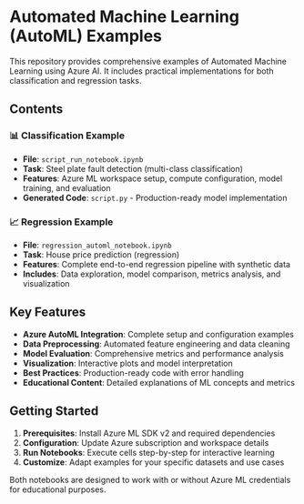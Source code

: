 # Automated Machine Learning (AutoML) Examples

This repository provides comprehensive examples of Automated Machine Learning using Azure AI. It includes practical implementations for both classification and regression tasks.

## Contents

### 📊 Classification Example
* **File**: `script_run_notebook.ipynb`
* **Task**: Steel plate fault detection (multi-class classification)
* **Features**: Azure ML workspace setup, compute configuration, model training, and evaluation
* **Generated Code**: `script.py` - Production-ready model implementation

### 📈 Regression Example  
* **File**: `regression_automl_notebook.ipynb`
* **Task**: House price prediction (regression)
* **Features**: Complete end-to-end regression pipeline with synthetic data
* **Includes**: Data exploration, model comparison, metrics analysis, and visualization

## Key Features

* **Azure AutoML Integration**: Complete setup and configuration examples
* **Data Preprocessing**: Automated feature engineering and data cleaning
* **Model Evaluation**: Comprehensive metrics and performance analysis
* **Visualization**: Interactive plots and model interpretation
* **Best Practices**: Production-ready code with error handling
* **Educational Content**: Detailed explanations of ML concepts and metrics

## Getting Started

1. **Prerequisites**: Install Azure ML SDK v2 and required dependencies
2. **Configuration**: Update Azure subscription and workspace details
3. **Run Notebooks**: Execute cells step-by-step for interactive learning
4. **Customize**: Adapt examples for your specific datasets and use cases

Both notebooks are designed to work with or without Azure ML credentials for educational purposes.

